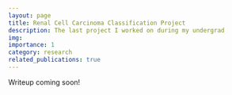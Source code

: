 ```yaml
---
layout: page
title: Renal Cell Carcinoma Classification Project
description: The last project I worked on during my undergrad
img:
importance: 1
category: research
related_publications: true
---
```


Writeup coming soon!
